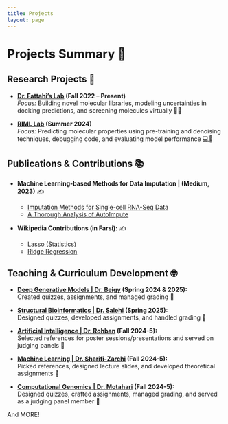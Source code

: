 ```yaml
---
title: Projects
layout: page
---
```


# Projects Summary 🌟

## Research Projects 🚀

- **[Dr. Fattahi’s Lab](https://sharif.edu/~fattahi/research-interests.html) (Fall 2022 – Present)**  
  *Focus:* Building novel molecular libraries, modeling uncertainties in docking predictions, and screening molecules virtually 🧪🔬  

- **[RIML Lab](https://rohban-lab.github.io/) (Summer 2024)**  
  *Focus:* Predicting molecular properties using pre-training and denoising techniques, debugging code, and evaluating model performance 💻🧬  

## Publications & Contributions 📚

- **Machine Learning-based Methods for Data Imputation | (Medium, 2023)** ✍️  
  - [Imputation Methods for Single-cell RNA-Seq Data](https://medium.com/@sabounchial/machine-learning-based-imputation-methods-for-single-cell-rna-seq-data-a94edebacef8)  
  - [A Thorough Analysis of AutoImpute](https://medium.com/@sabounchial/a-thorough-analysis-of-autoimpute-autoencoder-based-imputation-of-single-cell-rna-seq-data-1-cf6ec064777)  


- **Wikipedia Contributions (in Farsi):**  ✍️
  - [Lasso (Statistics)](https://fa.wikipedia.org/wiki/%D9%84%D8%B3%D9%88)  
  - [Ridge Regression](https://fa.wikipedia.org/wiki/%D8%B1%DA%AF%D8%B1%D8%B3%DB%8C%D9%88%D9%86_%D8%AE%D8%B7_%D8%A7%D9%84%D8%B1%D8%A3%D8%B3)

## Teaching & Curriculum Development 🤓  

- **[Deep Generative Models | Dr. Beigy](https://sharif.ir/~beigy/14022-40959.html) (Spring 2024 & 2025):**  
  Created quizzes, assignments, and managed grading 📝

- **[Structural Bioinformatics | Dr. Salehi](https://docs.ce.sharif.edu/course/40552) (Spring 2025):**  
  Designed quizzes, developed assignments, and handled grading 📝  

- **[Artificial Intelligence | Dr. Rohban](https://sut-ai.github.io/) (Fall 2024-5):**  
  Selected references for poster sessions/presentations and served on judging panels 📝  

- **[Machine Learning | Dr. Sharifi-Zarchi](https://www.sharifml.ir/) (Fall 2024-5):**  
  Picked references, designed lecture slides, and developed theoretical assignments 📝  

- **[Computational Genomics | Dr. Motahari](https://sharif.edu/~motahari/pages.php/teaching/index.html) (Fall 2024-5):**  
  Designed quizzes, crafted assignments, managed grading, and served as a judging panel member 📝  

And MORE!
